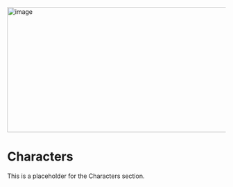 <img width="1440" height="288" alt="image" src="https://github.com/user-attachments/assets/31b40654-a1a0-48ad-91b0-5eee28338251" />

# Characters

This is a placeholder for the Characters section.
